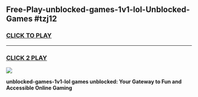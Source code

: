 
## Free-Play-unblocked-games-1v1-lol-Unblocked-Games #tzj12
<h3>
<a href="https://news.freeplayer.one?title=unblocked-games-1v1-lol&ref=8M">CLICK TO PLAY</a></h3>
<hr>

<h3>
<a href="https://news.freeplayer.one?title=unblocked-games-1v1-lol&ref=8M">CLICK 2 PLAY</a>
  
</h3>

<a href="https://news.freeplayer.one?title=unblocked-games-1v1-lol&ref=8M"><img src="https://clearcache.store/games.png"></a>


**unblocked-games-1v1-lol games unblocked: Your Gateway to Fun and Accessible Online Gaming**
